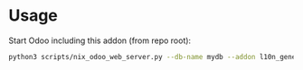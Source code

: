 # Usage

Start Odoo including this addon (from repo root):

```bash
python3 scripts/nix_odoo_web_server.py --db-name mydb --addon l10n_generic_coa
```
